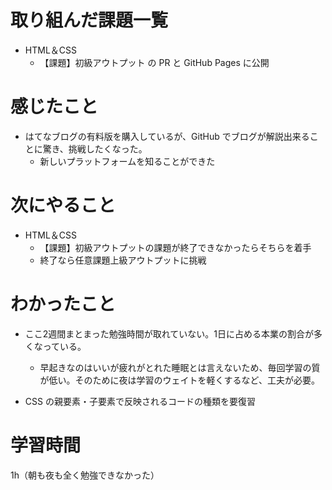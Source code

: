 # 取り組んだ課題一覧
- HTML＆CSS
    - 【課題】初級アウトプット の PR と GitHub Pages に公開

# 感じたこと
- はてなブログの有料版を購入しているが、GitHub でブログが解説出来ることに驚き、挑戦したくなった。
    - 新しいプラットフォームを知ることができた

# 次にやること
- HTML＆CSS
    - 【課題】初級アウトプットの課題が終了できなかったらそちらを着手
    - 終了なら任意課題上級アウトプットに挑戦

# わかったこと
- ここ2週間まとまった勉強時間が取れていない。1日に占める本業の割合が多くなっている。
    - 早起きなのはいいが疲れがとれた睡眠とは言えないため、毎回学習の質が低い。そのために夜は学習のウェイトを軽くするなど、工夫が必要。

- CSS の親要素・子要素で反映されるコードの種類を要復習


# 学習時間
 1h（朝も夜も全く勉強できなかった） 